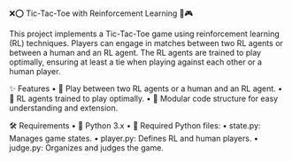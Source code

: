 ❌⭕️ Tic-Tac-Toe with Reinforcement Learning 🧠🎮

This project implements a Tic-Tac-Toe game using reinforcement learning (RL) techniques. Players can engage in matches between two RL agents or between a human and an RL agent. The RL agents are trained to play optimally, ensuring at least a tie when playing against each other or a human player.

✨ Features
	•	🤖 Play between two RL agents or a human and an RL agent.
	•	🧠 RL agents trained to play optimally.
	•	🧩 Modular code structure for easy understanding and extension.

🛠️ Requirements
	•	🐍 Python 3.x
	•	📁 Required Python files:
	•	state.py: Manages game states.
	•	player.py: Defines RL and human players.
	•	judge.py: Organizes and judges the game. 